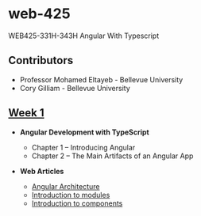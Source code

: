 # web-425
WEB425-331H-343H Angular With Typescript

## Contributors

* Professor Mohamed Eltayeb - Bellevue University
* Cory Gilliam - Bellevue University

[Week 1](https://github.com/imaaxa/web-425/tree/master/week-1)
------
* **Angular Development with TypeScript**
  * Chapter 1 – Introducing Angular
  * Chapter 2 – The Main Artifacts of an Angular App

* **Web Articles**
  * [Angular Architecture](https://angular.io/guide/architecture)
  * [Introduction to modules](https://angular.io/guide/architecture-modules)
  * [Introduction to components](https://angular.io/guide/architecture-components)
